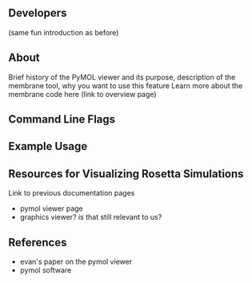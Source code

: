 ## Developers

(same fun introduction as before)

## About 

Brief history of the PyMOL viewer and its purpose,  description of the membrane tool, why you want to use this feature
Learn more about the membrane code here (link to overview page)

## Command Line Flags

## Example Usage

## Resources for Visualizing Rosetta Simulations

Link to previous documentation pages
 - pymol viewer page
 - graphics viewer? is that still relevant to us? 

## References

 - evan's paper on the pymol viewer
 - pymol software
